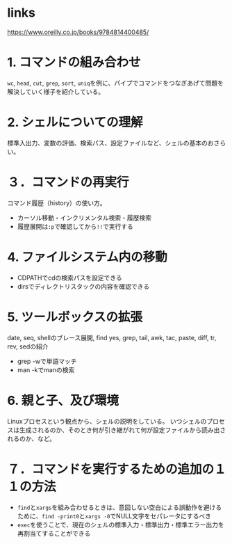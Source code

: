 # links

https://www.oreilly.co.jp/books/9784814400485/

# 1. コマンドの組み合わせ

`wc`, `head`, `cut`, `grep`, `sort`, `uniq`を例に、パイプでコマンドをつなぎあげて問題を解決していく様子を紹介している。

# 2. シェルについての理解

標準入出力、変数の評価、検索パス、設定ファイルなど、シェルの基本のおさらい。

# ３．コマンドの再実行

コマンド履歴（history）の使い方。

- カーソル移動・インクリメンタル検索・履歴検索
- 履歴展開は`:p`で確認してから`!!`で実行する

# 4. ファイルシステム内の移動

- CDPATHでcdの検索パスを設定できる
- dirsでディレクトリスタックの内容を確認できる

# 5. ツールボックスの拡張

date, seq, shellのブレース展開, find yes, grep, tail, awk, tac, paste, diff, tr, rev, sedの紹介

- grep -wで単語マッチ
- man -kでmanの検索

# 6. 親と子、及び環境

Linuxプロセスという観点から、シェルの説明をしている。
いつシェルのプロセスは生成されるのか、そのとき何が引き継がれて何が設定ファイルから読み出されるのか、など。

# ７．コマンドを実行するための追加の１１の方法

- `find`と`xargs`を組み合わせるときは、意図しない空白による誤動作を避けるために、`find -print0`と`xargs -0`でNULL文字をセパレータにするべき
- `exec`を使うことで、現在のシェルの標準入力・標準出力・標準エラー出力を再割当てすることができる
